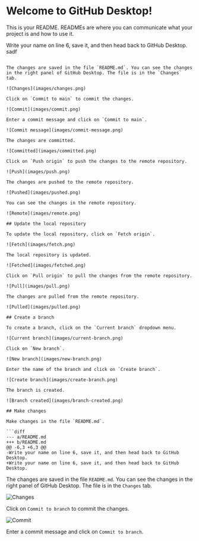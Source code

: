 # Welcome to GitHub Desktop!

This is your README. READMEs are where you can communicate what your project is and how to use it.

Write your name on line 6, save it, and then head back to GitHub Desktop.
sadf
```

The changes are saved in the file `README.md`. You can see the changes in the right panel of GitHub Desktop. The file is in the `Changes` tab. 

![Changes](images/changes.png)

Click on `Commit to main` to commit the changes. 

![Commit](images/commit.png)

Enter a commit message and click on `Commit to main`. 

![Commit message](images/commit-message.png)

The changes are committed. 

![Committed](images/committed.png)

Click on `Push origin` to push the changes to the remote repository. 

![Push](images/push.png)

The changes are pushed to the remote repository. 

![Pushed](images/pushed.png)

You can see the changes in the remote repository. 

![Remote](images/remote.png)

## Update the local repository

To update the local repository, click on `Fetch origin`. 

![Fetch](images/fetch.png)

The local repository is updated. 

![Fetched](images/fetched.png)

Click on `Pull origin` to pull the changes from the remote repository. 

![Pull](images/pull.png)

The changes are pulled from the remote repository. 

![Pulled](images/pulled.png)

## Create a branch

To create a branch, click on the `Current branch` dropdown menu. 

![Current branch](images/current-branch.png)

Click on `New branch`. 

![New branch](images/new-branch.png)

Enter the name of the branch and click on `Create branch`. 

![Create branch](images/create-branch.png)

The branch is created. 

![Branch created](images/branch-created.png)

## Make changes

Make changes in the file `README.md`. 

```diff
--- a/README.md
+++ b/README.md
@@ -6,3 +6,3 @@
-Write your name on line 6, save it, and then head back to GitHub Desktop.
+Write your name on line 6, save it, and then head back to GitHub Desktop. 
```

The changes are saved in the file `README.md`. You can see the changes in the right panel of GitHub Desktop. The file is in the `Changes` tab. 

![Changes](images/changes.png)

Click on `Commit to branch` to commit the changes. 

![Commit](images/commit.png)

Enter a commit message and click on `Commit to branch`.